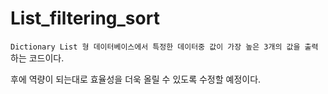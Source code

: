 # List_filtering_sort
`Dictionary List 형 데이터베이스에서 특정한 데이터중 값이 가장 높은 3개의 값을 출력`하는 코드이다.

후에 역량이 되는대로 효율성을 더욱 올릴 수 있도록 수정할 예정이다.